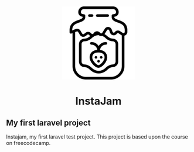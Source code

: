 <p align="center"><img src="https://raw.githubusercontent.com/JimJam117/instajam/master/public/ico/jam.ico" width="200"></p>
<h1 align="center">InstaJam</h1>

## My first laravel project

Instajam, my first laravel test project. This project is based upon the course on freecodecamp.
